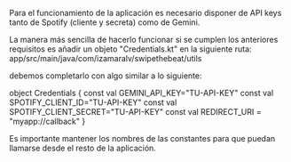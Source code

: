 Para el funcionamiento de la aplicación es necesario disponer de API keys tanto de Spotify (cliente y secreta) como de Gemini.

La manera más sencilla de hacerlo funcionar si se cumplen los anteriores requisitos es añadir un objeto "Credentials.kt" en la siguiente ruta: app/src/main/java/com/izamaralv/swipethebeat/utils

debemos completarlo con algo similar a lo siguiente:


object Credentials {
    const val GEMINI_API_KEY="TU-API-KEY"
    const val SPOTIFY_CLIENT_ID="TU-API-KEY"
    const val SPOTIFY_CLIENT_SECRET="TU-API-KEY"
    const val REDIRECT_URI = "myapp://callback"
}

Es importante mantener los nombres de las constantes para que puedan llamarse desde el resto de la aplicación.
